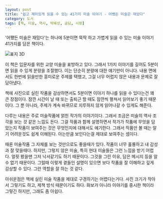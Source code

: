 ```yaml
---
layout: post
title: "쉽고 재미있게 읽을 수 있는 41가지 미술 이야기 - 어쨌든 미술은 재밌다"
category: 도서
tags: [책, 미술, 역사, 박혜성, 글담, 서평]
---
```


'어쨌든 미술은 재밌다'는
하나에 5분이면 뚝딱 하고 가볍게 읽을 수 있는 미술 이야기 41가지를 담은 책이다.

![표지 3D](https://lh3.googleusercontent.com/u3xPvuyacNGYbl1TMTntyyd5I3rNK0Pjrqmvb75FHIxRT19r73Vc7n-X7WM6YBVdd6AKaO30IW_XxA=s480)

이 책은 입문자를 위한 교양 미술을 표방하고 있다.
그래서 1가지 이야기를 길어도 5분이면 읽을 수 있게 분량을 조절했다.
이는 단순히 분량에 대한 얘기만이 아니다.
내용 면에서도 한번에 읽을만한 흥미로운 주제를 택했고,
그걸 너무 어렵지 않은 내용과 문제로 잘 담아냈다.

책에 사진으로 실린 작품을 감상하면서도 5분이면 이야기 하나를 읽을 수 있다는건 꽤 큰 장점이다.
잠깐 시간이 날 때 또는 출퇴근 할 때도 잠깐씩 펼쳐서 읽어보기 좋기 때문이다.
그 뿐 아니라, 주제가 계속 바뀌므로 지루하지 않게 읽어나갈 수 있게도 해준다.

다루는 내용은 주로 미술작품에 얽힌 작가의 이야기이다.
그래서 조금은 미술의 역사 조각을 보는 것 같은 느낌도 든다.
그걸 작품과 함께 설명하면서
작가가 작품에 무엇을 담았는지
작품이 보여주는 것은 무엇인지에 대해서도 얘기한다.
그래서 작품만 볼 때는 알기 어려운것도 쉽게 이해된다.
아는만큼 보인다는걸 제대로 보여주는 셈이다.

때론 미술작품 그 자체를 보는 것만으로도 좋을때가 있다.
작품이 너무 훌륭하고 내 감성과 잘 맞을때다.
하지만, 그렇지 않은 미술, 특히 현대 미술들은 그런 느낌을 받기 어렵다.
얼핏 봤을땐 그저 낙서같기도 하기 때문이다.
그것을 그린 이유, 담은 메시지 등을 알 수 없기 때문이다.
그럴때 이렇게 곁들인 설명이 있으면 보다 작품을 잘 이해하고 깊게 감상할 수 있다.
그런 역할을 잘 하는 것 같다.

아쉬운점은 책에 실린 미술 작품을 제대로 구경하기는 어렵다는거다.
사진 크기가 작아서 그렇기도 하고, 제책 방식 때문이기도 하다.
화보가 아니라 이야기를 중시한 책이라 그렇긴 하지만, 그래도 좀 아쉽다.
